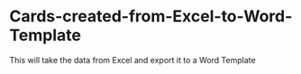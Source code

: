# Cards-created-from-Excel-to-Word-Template
This will take the data from Excel and export it to a Word Template
